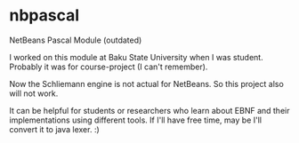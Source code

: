 nbpascal
========

NetBeans Pascal Module (outdated)

I worked on this module at Baku State University when I was student. Probably it was for course-project (I can't remember). 

Now the Schliemann engine is not actual for NetBeans. So this project also will not work. 

It can be helpful for students or researchers who learn about EBNF and their implementations using different tools. If I'll have free time, may be I'll convert it to java lexer. :)
